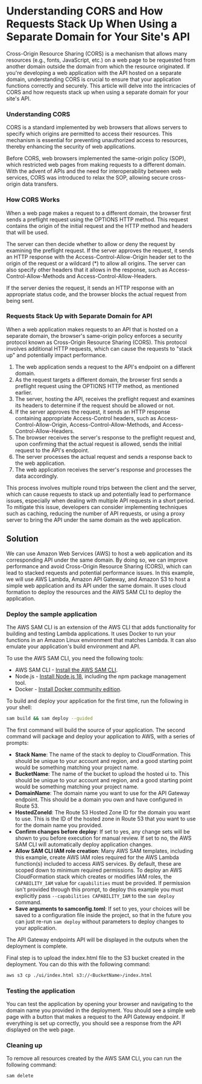 # Understanding CORS and How Requests Stack Up When Using a Separate Domain for Your Site's API

Cross-Origin Resource Sharing (CORS) is a mechanism that allows many resources (e.g., fonts, JavaScript, etc.) on a web 
page to be requested from another domain outside the domain from which the resource originated. If you're developing a 
web application with the API hosted on a separate domain, understanding CORS is crucial to ensure that your application 
functions correctly and securely. This article will delve into the intricacies of CORS and how requests stack up when 
using a separate domain for your site's API.

### Understanding CORS

CORS is a standard implemented by web browsers that allows servers to specify which origins are permitted to access 
their resources. This mechanism is essential for preventing unauthorized access to resources, thereby enhancing the 
security of web applications.

Before CORS, web browsers implemented the same-origin policy (SOP), which restricted web pages from making requests to 
a different domain. With the advent of APIs and the need for interoperability between web services, CORS was introduced 
to relax the SOP, allowing secure cross-origin data transfers.

### How CORS Works

When a web page makes a request to a different domain, the browser first sends a preflight request using the OPTIONS 
HTTP method. This request contains the origin of the initial request and the HTTP method and headers that will be used.

The server can then decide whether to allow or deny the request by examining the preflight request. If the server 
approves the request, it sends an HTTP response with the Access-Control-Allow-Origin header set to the origin of the 
request or a wildcard (*) to allow all origins. The server can also specify other headers that it allows in the response, 
such as Access-Control-Allow-Methods and Access-Control-Allow-Headers.

If the server denies the request, it sends an HTTP response with an appropriate status code, and the browser blocks the 
actual request from being sent.

### Requests Stack Up with Separate Domain for API

When a web application makes requests to an API that is hosted on a separate domain, the browser's same-origin policy 
enforces a security protocol known as Cross-Origin Resource Sharing (CORS). This protocol involves additional HTTP requests, which can cause the requests to "stack up" and potentially impact performance.

1. The web application sends a request to the API's endpoint on a different domain.
2. As the request targets a different domain, the browser first sends a preflight request using the OPTIONS HTTP method, as mentioned earlier.
3. The server, hosting the API, receives the preflight request and examines its headers to determine if the request should be allowed or not.
4. If the server approves the request, it sends an HTTP response containing appropriate Access-Control headers, such as Access-Control-Allow-Origin, Access-Control-Allow-Methods, and Access-Control-Allow-Headers.
5. The browser receives the server's response to the preflight request and, upon confirming that the actual request is allowed, sends the initial request to the API's endpoint.
6. The server processes the actual request and sends a response back to the web application.
7. The web application receives the server's response and processes the data accordingly.

This process involves multiple round trips between the client and the server, which can cause requests to stack up and potentially lead to performance issues, especially when dealing with multiple API requests in a short period. To mitigate this issue, developers can consider implementing techniques such as caching, reducing the number of API requests, or using a proxy server to bring the API under the same domain as the web application.

## Solution

We can use Amazon Web Services (AWS) to host a web application and its corresponding API under the same domain. By doing so, we 
can improve performance and avoid Cross-Origin Resource Sharing (CORS), which can lead to stacked requests and 
potential performance issues. In this example, we will use AWS Lambda, Amazon API Gateway, and Amazon S3 to host a simple
web application and its API under the same domain. It uses cloud formation to deploy the resources and the AWS SAM CLI to
deploy the application.

### Deploy the sample application

The AWS SAM CLI is an extension of the AWS CLI that adds functionality for building and testing Lambda applications. It uses Docker to run your functions in an Amazon Linux environment that matches Lambda. It can also emulate your application's build environment and API.

To use the AWS SAM CLI, you need the following tools:

* AWS SAM CLI - [Install the AWS SAM CLI](https://docs.aws.amazon.com/serverless-application-model/latest/developerguide/serverless-sam-cli-install.html).
* Node.js - [Install Node.js 18](https://nodejs.org/en/), including the npm package management tool.
* Docker - [Install Docker community edition](https://hub.docker.com/search/?type=edition&offering=community).

To build and deploy your application for the first time, run the following in your shell:

```bash
sam build && sam deploy --guided
```

The first command will build the source of your application. The second command will package and deploy your application to AWS, with a series of prompts:

* **Stack Name**: The name of the stack to deploy to CloudFormation. This should be unique to your account and region, and a good starting point would be something matching your project name.
* **BucketName**: The name of the bucket to upload the hosted ui to. This should be unique to your account and region, and a good starting point would be something matching your project name.
* **DomainName**: The domain name you want to use for the API Gateway endpoint. This should be a domain you own and have configured in Route 53.
* **HostedZoneId**: The Route 53 Hosted Zone ID for the domain you want to use. This is the ID of the hosted zone in Route 53 that you want to use for the domain name you provided.
* **Confirm changes before deploy**: If set to yes, any change sets will be shown to you before execution for manual review. If set to no, the AWS SAM CLI will automatically deploy application changes.
* **Allow SAM CLI IAM role creation**: Many AWS SAM templates, including this example, create AWS IAM roles required for the AWS Lambda function(s) included to access AWS services. By default, these are scoped down to minimum required permissions. To deploy an AWS CloudFormation stack which creates or modifies IAM roles, the `CAPABILITY_IAM` value for `capabilities` must be provided. If permission isn't provided through this prompt, to deploy this example you must explicitly pass `--capabilities CAPABILITY_IAM` to the `sam deploy` command.
* **Save arguments to samconfig.toml**: If set to yes, your choices will be saved to a configuration file inside the project, so that in the future you can just re-run `sam deploy` without parameters to deploy changes to your application.

The API Gateway endpoints API will be displayed in the outputs when the deployment is complete.

Final step is to upload the index.html file to the S3 bucket created in the deployment. You can do this with the following command:
```bash
aws s3 cp ./ui/index.html s3://<BucketName>/index.html
```

### Testing the application

You can test the application by opening your browser and navigating to the domain name you provided in the deployment. 
You should see a simple web page with a button that makes a request to the API Gateway endpoint. 
If everything is set up correctly, you should see a response from the API displayed on the web page.

### Cleaning up
To remove all resources created by the AWS SAM CLI, you can run the following command:

```bash
sam delete
```




